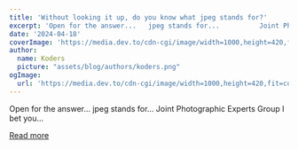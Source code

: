 ```yaml
---
title: 'Without looking it up, do you know what jpeg stands for?'
excerpt: 'Open for the answer...   jpeg stands for...          Joint Photographic Experts Group   I bet you...'
date: '2024-04-18'
coverImage: 'https://media.dev.to/cdn-cgi/image/width=1000,height=420,fit=cover,gravity=auto,format=auto/https%3A%2F%2Fdev-to-uploads.s3.amazonaws.com%2Fuploads%2Farticles%2Fru8z6sqz7htxlyk3kbea.png'
author:
  name: Koders
  picture: "assets/blog/authors/koders.png"
ogImage:
  url: 'https://media.dev.to/cdn-cgi/image/width=1000,height=420,fit=cover,gravity=auto,format=auto/https%3A%2F%2Fdev-to-uploads.s3.amazonaws.com%2Fuploads%2Farticles%2Fru8z6sqz7htxlyk3kbea.png'
---
```


Open for the answer...   jpeg stands for...          Joint Photographic Experts Group   I bet you...

[Read more](https://dev.to/ben/without-looking-it-up-do-you-know-what-jpeg-stands-for-17bp)
